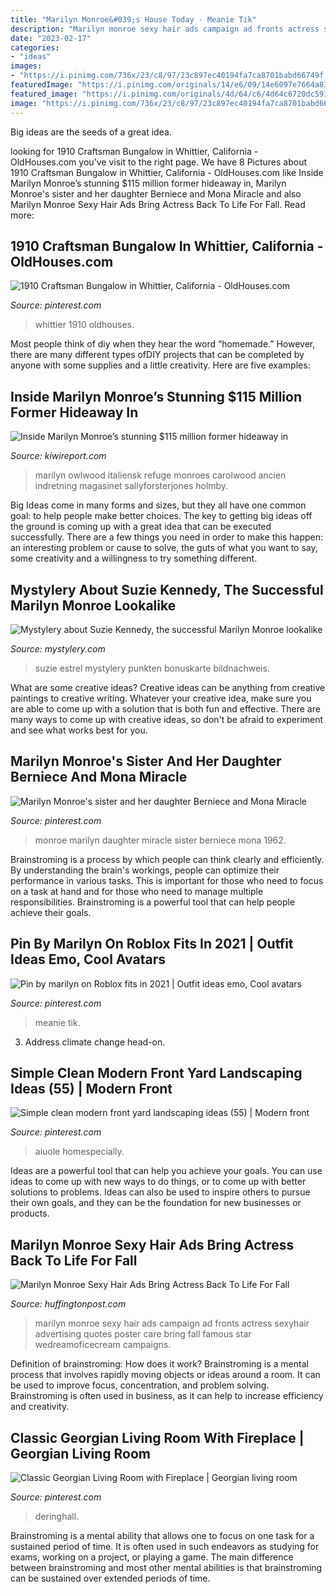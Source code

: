 ```yaml
---
title: "Marilyn Monroe&#039;s House Today - Meanie Tik"
description: "Marilyn monroe sexy hair ads campaign ad fronts actress sexyhair advertising quotes poster care bring fall famous star wedreamoficecream campaigns"
date: "2023-02-17"
categories:
- "ideas"
images:
- "https://i.pinimg.com/736x/23/c8/97/23c897ec40194fa7ca8701babd66749f.jpg"
featuredImage: "https://i.pinimg.com/originals/14/e6/09/14e6097e7664a836d79e4119403b47d5.jpg"
featured_image: "https://i.pinimg.com/originals/4d/64/c6/4d64c6720dc59133cf21c49c9b0140ad.jpg"
image: "https://i.pinimg.com/736x/23/c8/97/23c897ec40194fa7ca8701babd66749f.jpg"
---
```



Big ideas are the seeds of a great idea.

	

		
looking for 1910 Craftsman Bungalow in Whittier, California - OldHouses.com you've visit to the right page. We have 8 Pictures about 1910 Craftsman Bungalow in Whittier, California - OldHouses.com like Inside Marilyn Monroe’s stunning $115 million former hideaway in, Marilyn Monroe&#039;s sister and her daughter Berniece and Mona Miracle and also Marilyn Monroe Sexy Hair Ads Bring Actress Back To Life For Fall. Read more:
		
    
## 1910 Craftsman Bungalow In Whittier, California - OldHouses.com

<img loading=lazy src="https://i.pinimg.com/736x/7d/9c/5e/7d9c5ef1585433f5b9722367b9b8d5f2--craftsman-bungalows-the-streets.jpg" onerror="this.onerror=null;this.src='https://tse3.mm.bing.net/th?id=OIP.sT37OCAPIX0eihE__6ITMgHaFj&amp;pid=15.1';" alt="1910 Craftsman Bungalow in Whittier, California - OldHouses.com">

_Source: pinterest.com_

>whittier 1910 oldhouses. 

	

Most people think of diy when they hear the word “homemade.” However, there are many different types ofDIY projects that can be completed by anyone with some supplies and a little creativity. Here are five examples:

    
## Inside Marilyn Monroe’s Stunning $115 Million Former Hideaway In

<img loading=lazy src="http://d2zfp6uemhh7c1.cloudfront.net/wp-content/uploads/2019/08/18100702/bEocaRx.jpg" onerror="this.onerror=null;this.src='https://tse2.mm.bing.net/th?id=OIP.ynZ1n7mqinf6BC6jtEcmMQHaF4&amp;pid=15.1';" alt="Inside Marilyn Monroe’s stunning $115 million former hideaway in">

_Source: kiwireport.com_

>marilyn owlwood italiensk refuge monroes carolwood ancien indretning magasinet sallyforsterjones holmby. 

	

Big Ideas come in many forms and sizes, but they all have one common goal: to help people make better choices. The key to getting big ideas off the ground is coming up with a great idea that can be executed successfully. There are a few things you need in order to make this happen: an interesting problem or cause to solve, the guts of what you want to say, some creativity and a willingness to try something different.

    
## Mystylery About Suzie Kennedy, The Successful Marilyn Monroe Lookalike

<img loading=lazy src="https://mystylery.com/wp-content/uploads/2020/04/Suzie-Kennedy-Bildnachweis-Novaproductions-2-1024x683.jpg" onerror="this.onerror=null;this.src='https://tse3.mm.bing.net/th?id=OIP.UeQFdo0wKVWcdUY5z1lesQHaE8&amp;pid=15.1';" alt="Mystylery about Suzie Kennedy, the successful Marilyn Monroe lookalike">

_Source: mystylery.com_

>suzie estrel mystylery punkten bonuskarte bildnachweis. 

	

What are some creative ideas?
Creative ideas can be anything from creative paintings to creative writing. Whatever your creative idea, make sure you are able to come up with a solution that is both fun and effective. There are many ways to come up with creative ideas, so don't be afraid to experiment and see what works best for you.

    
## Marilyn Monroe&#039;s Sister And Her Daughter Berniece And Mona Miracle

<img loading=lazy src="https://i.pinimg.com/736x/11/9a/05/119a051037e204ec34bd5c3740996aaf--family-photos-photos-of.jpg" onerror="this.onerror=null;this.src='https://tse3.mm.bing.net/th?id=OIP.Kl9HC-XnVMWIYCqD0-R_pgHaE7&amp;pid=15.1';" alt="Marilyn Monroe&#039;s sister and her daughter Berniece and Mona Miracle">

_Source: pinterest.com_

>monroe marilyn daughter miracle sister berniece mona 1962. 

	

Brainstroming is a process by which people can think clearly and efficiently. By understanding the brain's workings, people can optimize their performance in various tasks. This is important for those who need to focus on a task at hand and for those who need to manage multiple responsibilities. Brainstroming is a powerful tool that can help people achieve their goals.

    
## Pin By Marilyn On Roblox Fits In 2021 | Outfit Ideas Emo, Cool Avatars

<img loading=lazy src="https://i.pinimg.com/originals/4d/64/c6/4d64c6720dc59133cf21c49c9b0140ad.jpg" onerror="this.onerror=null;this.src='https://tse3.mm.bing.net/th?id=OIP.XD0MN3_1I4pvt3ashHZCogHaMP&amp;pid=15.1';" alt="Pin by marilyn on Roblox fits in 2021 | Outfit ideas emo, Cool avatars">

_Source: pinterest.com_

>meanie tik. 

	

3. Address climate change head-on. 

    
## Simple Clean Modern Front Yard Landscaping Ideas (55) | Modern Front

<img loading=lazy src="https://i.pinimg.com/736x/23/c8/97/23c897ec40194fa7ca8701babd66749f.jpg" onerror="this.onerror=null;this.src='https://tse2.mm.bing.net/th?id=OIP.uSNsFnyLdm9NttYvP0nUCwHaHa&amp;pid=15.1';" alt="Simple clean modern front yard landscaping ideas (55) | Modern front">

_Source: pinterest.com_

>aiuole homespecially. 

	

Ideas are a powerful tool that can help you achieve your goals. You can use ideas to come up with new ways to do things, or to come up with better solutions to problems. Ideas can also be used to inspire others to pursue their own goals, and they can be the foundation for new businesses or products.

    
## Marilyn Monroe Sexy Hair Ads Bring Actress Back To Life For Fall

<img loading=lazy src="http://i.huffpost.com/gen/1268988/thumbs/o-MARILYN-MONROE-SEXY-HAIR-ADS-570.jpg?6" onerror="this.onerror=null;this.src='https://tse3.mm.bing.net/th?id=OIP.f_s1_S3dNOeaTd_ErFP4dgHaLG&amp;pid=15.1';" alt="Marilyn Monroe Sexy Hair Ads Bring Actress Back To Life For Fall">

_Source: huffingtonpost.com_

>marilyn monroe sexy hair ads campaign ad fronts actress sexyhair advertising quotes poster care bring fall famous star wedreamoficecream campaigns. 

	

Definition of brainstroming: How does it work?
Brainstroming is a mental process that involves rapidly moving objects or ideas around a room. It can be used to improve focus, concentration, and problem solving. Brainstroming is often used in business, as it can help to increase efficiency and creativity.

    
## Classic Georgian Living Room With Fireplace | Georgian Living Room

<img loading=lazy src="https://i.pinimg.com/originals/14/e6/09/14e6097e7664a836d79e4119403b47d5.jpg" onerror="this.onerror=null;this.src='https://tse2.mm.bing.net/th?id=OIP.tJ2d1Ee8lDDCkg_3GLtrUwHaFj&amp;pid=15.1';" alt="Classic Georgian Living Room with Fireplace | Georgian living room">

_Source: pinterest.com_

>deringhall. 

	

Brainstroming is a mental ability that allows one to focus on one task for a sustained period of time. It is often used in such endeavors as studying for exams, working on a project, or playing a game. The main difference between brainstroming and most other mental abilities is that brainstroming can be sustained over extended periods of time.

